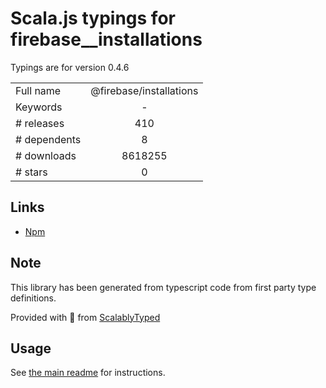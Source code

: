 
# Scala.js typings for firebase__installations

Typings are for version 0.4.6



|                    |                 |
| ------------------ | :-------------: |
| Full name          | @firebase/installations |
| Keywords           | - |
| # releases         | 410 |
| # dependents       | 8 |
| # downloads        | 8618255 |
| # stars            | 0 |

## Links
- [Npm](https://www.npmjs.com/package/%40firebase%2Finstallations)
    


## Note
This library has been generated from typescript code from first party type definitions.

Provided with :purple_heart: from [ScalablyTyped](https://github.com/oyvindberg/ScalablyTyped)

## Usage
See [the main readme](../../readme.md) for instructions.


